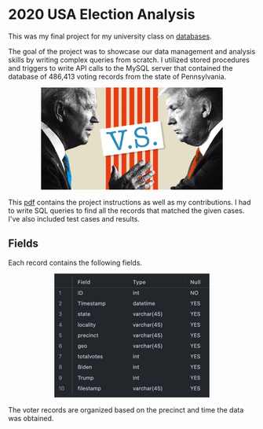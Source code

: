 # 2020 USA Election Analysis

This was my final project for my university class on [databases](https://www.cs.rutgers.edu/academics/undergraduate/course-synopses/course-details/01-198-336-principles-of-information-and-data-management).

The goal of the project was to showcase our data management and analysis skills by writing complex queries from scratch. I utilized stored procedures and triggers to write API calls to the MySQL server that contained the database of 486,413 voting records from the state of Pennsylvania.

<p align="center">
  <img src="./extras/trumpbiden.gif" width="370" height="208"/>
</p>


This [pdf](./CS336-Election-Project.pdf) contains the project instructions as well as my contributions. I had to write SQL queries to find all the records that matched the given cases. I've also included test cases and results.


## Fields 

Each record contains the following fields.

<p align="center">
  <img src="./extras/fields.png" width="316" height="252"/>
</p>

The voter records are organized based on the precinct and time the data was obtained. 
